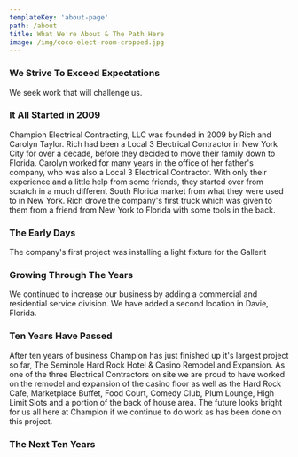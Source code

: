 ```yaml
---
templateKey: 'about-page'
path: /about
title: What We're About & The Path Here
image: /img/coco-elect-room-cropped.jpg
---
```

### We Strive To Exceed Expectations
We seek work that will challenge us.

### It All Started in 2009
Champion Electrical Contracting, LLC was founded in 2009 by Rich and Carolyn Taylor. Rich had been a Local 3 Electrical Contractor in New York City for over a decade, before they decided to move their family down to Florida. Carolyn worked for many years in the office of her father's company, who was also a Local 3 Electrical Contractor. With only their experience and a little help from some friends, they started over from scratch in a much different South Florida market from what they were used to in New York. Rich drove the company's first truck which was given to them from a friend from New York to Florida with some tools in the back.

### The Early Days
The company's first project was installing a light fixture for the Gallerit 

### Growing Through The Years
We continued to increase our business by adding a commercial and residential service division. We have added a second location in Davie, Florida.

### Ten Years Have Passed
After ten years of business Champion has just finished up it's largest project so far, The Seminole Hard Rock Hotel & Casino Remodel and Expansion. As one of the three Electrical Contractors on site we are proud to have worked on the remodel and expansion of the casino floor as well as the Hard Rock Cafe, Marketplace Buffet, Food Court, Comedy Club, Plum Lounge, High Limit Slots and a portion of the back of house area. The future looks bright for us all here at Champion if we continue to do work as has been done on this project.

### The Next Ten Years